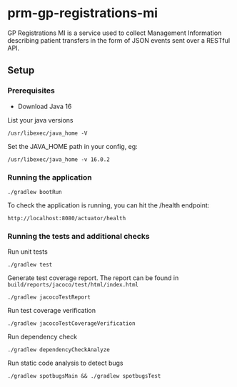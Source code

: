 # prm-gp-registrations-mi

GP Registrations MI is a service used to collect Management Information describing patient transfers in the form of JSON events sent over a RESTful API.

## Setup

### Prerequisites

- Download Java 16

List your java versions
```
/usr/libexec/java_home -V 
```

Set the JAVA_HOME path in your config, eg:
```
/usr/libexec/java_home -v 16.0.2
```

### Running the application

```
./gradlew bootRun
```

To check the application is running, you can hit the /health endpoint:
```
http://localhost:8080/actuator/health
```

### Running the tests and additional checks

Run unit tests
```
./gradlew test
```

Generate test coverage report. The report can be found in `build/reports/jacoco/test/html/index.html`
```
./gradlew jacocoTestReport
```

Run test coverage verification
```
./gradlew jacocoTestCoverageVerification
```

Run dependency check
```
./gradlew dependencyCheckAnalyze
```

Run static code analysis to detect bugs
```
./gradlew spotbugsMain && ./gradlew spotbugsTest
```